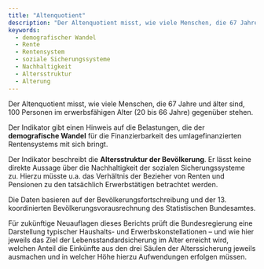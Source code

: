 ```yaml
---
title: "Altenquotient"
description: "Der Altenquotient misst, wie viele Menschen, die 67 Jahre und älter sind, 100 Personen im erwerbsfähigen Alter (20 bis 66 Jahre) gegenüber stehen." 
keywords:
  - demografischer Wandel
  - Rente
  - Rentensystem
  - soziale Sicherungssysteme
  - Nachhaltigkeit
  - Altersstruktur
  - Alterung
---
```


<!-- Prologue start -->

Der Altenquotient misst, wie viele Menschen, die 67 Jahre und älter sind, 100 Personen im erwerbsfähigen Alter (20 bis 66 Jahre) gegenüber stehen.

Der Indikator gibt einen Hinweis auf die Belastungen, die der **demografische Wandel** für die Finanzierbarkeit des umlagefinanzierten Rentensystems mit sich bringt.

Der Indikator beschreibt die **Altersstruktur der Bevölkerung**. Er lässt keine direkte Aussage über die Nachhaltigkeit der sozialen Sicherungssysteme zu. Hierzu müsste u.a. das Verhältnis der Bezieher von Renten und Pensionen zu den tatsächlich Erwerbstätigen betrachtet werden.

Die Daten basieren auf der Bevölkerungsfortschreibung und der 13. koordinierten Bevölkerungsvorausrechnung des Statistischen Bundesamtes.

Für zukünftige Neuauflagen dieses Berichts prüft die Bundesregierung eine Darstellung typischer Haushalts- und Erwerbskonstellationen – und wie hier jeweils das Ziel der Lebensstandardsicherung im Alter erreicht wird, welchen Anteil die Einkünfte aus den drei Säulen der Alterssicherung jeweils ausmachen und in welcher Höhe hierzu Aufwendungen erfolgen müssen. 

<!-- Prologue end -->

<!--ChartList-->

